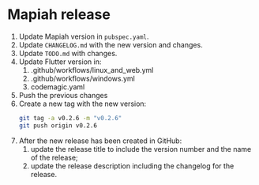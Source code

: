 # Mapiah release

1. Update Mapiah version in `pubspec.yaml`.
2. Update `CHANGELOG.md` with the new version and changes.
3. Update `TODO.md` with changes.
4. Update Flutter version in:
   1. .github/workflows/linux_and_web.yml
   2. .github/workflows/windows.yml
   3. codemagic.yaml
5. Push the previous changes
6. Create a new tag with the new version:
   ```bash
   git tag -a v0.2.6 -m "v0.2.6"
   git push origin v0.2.6
   ```
7. After the new release has been created in GitHub:
   1. update the release title to include the version number and the name of the release;
   2. update the release description including the changelog for the release.

